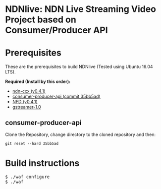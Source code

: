 NDNlive: NDN Live Streaming Video Project based on Consumer/Producer API
==

Prerequisites
==
These are the prerequisites to build NDNlive (Tested using Ubuntu 16.04 LTS).

**Required (Install by this order):**
* [ndn-cxx (v0.4.1)](https://github.com/named-data/ndn-cxx/tree/ndn-cxx-0.4.1)
* [consumer-producer-api (commit 35bb5ad)](https://github.com/iliamo/Consumer-Producer-API)
* [NFD (v0.4.1)](https://github.com/named-data/NFD.git)
* [gstreamer-1.0](https://gstreamer.freedesktop.org/documentation/installing/on-linux.html?gi-language=c)


consumer-producer-api
--
Clone the Repository, change directory to the cloned repository and then:
```
git reset --hard 35bb5ad
```

Build instructions
==
<pre>
$ ./waf configure
$ ./waf
</pre>
